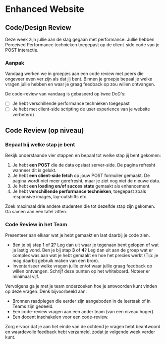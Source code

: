 # Enhanced Website


## Code/Design Review
Deze week zijn jullie aan de slag gegaan met performance. Jullie hebben Perceived Performance technieken toegepast op de client-side code van je POST interactie.  

### Aanpak  

Vandaag werken we in groepjes aan een code review met peers die ongeveer even ver zijn als dat jij bent. Binnen je groepje bepaal je welke vragen jullie hebben en waar je graag feedback op zou willen ontvangen.  

De code-review van vandaag is gebaseerd op twee DoD's:
- [ ] Je hebt verschillende performance technieken toegepast
- [ ] Je hebt met client-side scripting de user experience van je website verbeterd)

## Code Review (op niveau)  

### Bepaal bij welke stap je bent  

Bekijk onderstaande vier stappen en bepaal tot welke stap jij bent gekomen:  

1. Je hebt **een POST** die de data opslaat server-side. De pagina refresht wanneer dit is gelukt.   
1. Je hebt **een client-side fetch** op jouw POST formulier gemaakt. De pagina wordt niet meer gerefresht, maar je ziet nog niet de nieuwe data. 
3. Je hebt **een loading en/of succes state** gemaakt als enhancement.  
4. Je hebt **verschillende performance technieken**, toegepast zoals responsive images, lay-outshifts etc.  

Zoek maximaal drie andere studenten die tot dezelfde stap zijn gekomen. Ga samen aan een tafel zitten.


### Code Review in het Team  

Presenteer aan elkaar wat je hebt gemaakt en laat daarbij je code zien.  

- Ben je bij stap **1** of **2**? Leg dan uit waar je tegenaan bent gelopen of wat je lastig vond. Ben je bij stap **3** of **4**? Leg dan uit aan de groep wat er complex was aan wat je hebt gemaakt en hoe het precies werkt (Tip: je mag daarbij gebruik maken van een bron).  
- Inventariseer welke vragen jullie en/of waar jullie graag feedback op willen ontvangen. Schrijf deze punten op het whiteboard. Noteer er minimaal vijf. 

Vervolgens ga je met je team onderzoeken hoe je antwoorden kunt vinden op deze vragen. Denk bijvoorbeeld aan:  

- Bronnen raadplegen die eerder zijn aangeboden in de leertaak of in Teams zijn gedeeld.  
- Een code-review vragen aan een ander team (van een niveau hoger).  
- Een docent inschakelen voor een code-review.  

Zorg ervoor dat je aan het einde van de ochtend je vragen hebt beantwoord en waardevolle feedback hebt verzameld, zodat je volgende week verder kunt.  
